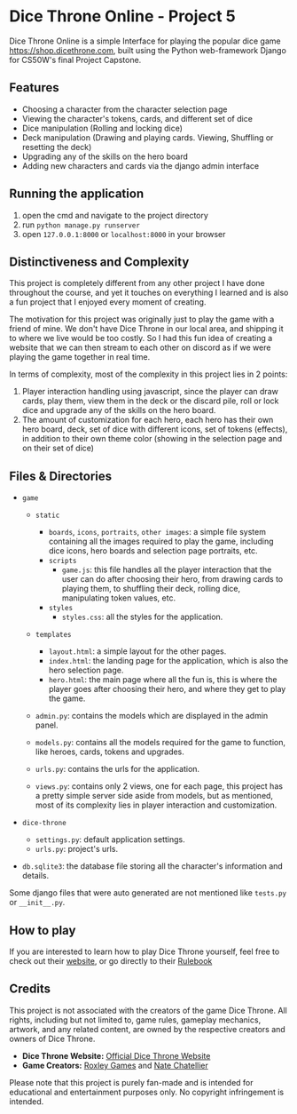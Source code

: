 # Dice Throne Online - Project 5

Dice Throne Online is a simple Interface for playing the popular dice game https://shop.dicethrone.com, built using the Python web-framework Django for CS50W's final Project Capstone.

## Features

- Choosing a character from the character selection page
- Viewing the character's tokens, cards, and different set of dice
- Dice manipulation (Rolling and locking dice)
- Deck manipulation (Drawing and playing cards. Viewing, Shuffling or resetting the deck)
- Upgrading any of the skills on the hero board
- Adding new characters and cards via the django admin interface

## Running the application

1. open the cmd and navigate to the project directory
2. run `python manage.py runserver` 
3. open `127.0.0.1:8000` or `localhost:8000` in your browser

## Distinctiveness and Complexity

This project is completely different from any other project I have done throughout the course, and yet it touches on everything I learned and is also 
a fun project that I enjoyed every moment of creating.

The motivation for this project was originally just to play the game with a friend of mine. We don't have Dice Throne in our local area, and shipping it
to where we live would be too costly. So I had this fun idea of creating a website that we can then stream to each other on discord as if we were playing
the game together in real time.

In terms of complexity, most of the complexity in this project lies in 2 points: 
1. Player interaction handling using javascript, since the player can draw cards, play them, view them in the deck or the discard pile, roll or lock dice
   and upgrade any of the skills on the hero board. 
2. The amount of customization for each hero, each hero has their own hero board, deck, set of dice with different icons, set of tokens (effects), in addition
   to their own theme color (showing in the selection page and on their set of dice)

## Files & Directories

- `game`
   - `static`
      - `boards`, `icons`, `portraits`, `other images`: a simple file system containing all the images required to play the game, including dice icons,
        hero boards and selection page portraits, etc. 
      - `scripts`
         - `game.js`: this file handles all the player interaction that the user can do after choosing their hero, from drawing cards to playing them, 
           to shuffling their deck, rolling dice, manipulating token values, etc.
      - `styles`
         - `styles.css`: all the styles for the application.

   - `templates`
     - `layout.html`: a simple layout for the other pages.
     - `index.html`: the landing page for the application, which is also the hero selection page.
     - `hero.html`: the main page where all the fun is, this is where the player goes after choosing their hero, and where they get to play the game.
   - `admin.py`: contains the models which are displayed in the admin panel.
   - `models.py`: contains all the models required for the game to function, like heroes, cards, tokens and upgrades.
   - `urls.py`: contains the urls for the application.
   - `views.py`: contains only 2 views, one for each page, this project has a pretty simple server side aside from models, but as mentioned, most
                 of its complexity lies in player interaction and customization.

- `dice-throne`
  - `settings.py`: default application settings.
  - `urls.py`: project's urls.
- `db.sqlite3`: the database file storing all the character's information and details.

Some django files that were auto generated are not mentioned like `tests.py` or `__init__.py`.

## How to play

If you are interested to learn how to play Dice Throne yourself, feel free to check out their [website](https://shop.dicethrone.com), or go directly to
their [Rulebook](https://cdn.shopify.com/s/files/1/0045/4013/7562/files/Dice_Throne_Rulebook_-_v2.3.2_-_2022.02.28.pdf?v=1651083636)

## Credits

This project is not associated with the creators of the game Dice Throne. All rights, including but not limited to, game rules, gameplay mechanics, artwork, and any related content, are owned by the respective creators and owners of Dice Throne.

- **Dice Throne Website:** [Official Dice Throne Website](https://www.dicethrone.com/)
- **Game Creators:** [Roxley Games](https://roxley.com/) and [Nate Chatellier](http://www.natechatellier.com/)

Please note that this project is purely fan-made and is intended for educational and entertainment purposes only. No copyright infringement is intended.
